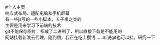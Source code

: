 #个人主页  
响应式布局，适配电脑和手机屏幕  
有一些js写的一些小脚本，五子棋之类的  
主要是用来学习下前端的技术  
git不能保存图片，都成了二进制了，所以直接下载是不能用的  
网站挂载新浪云代理，刚到期，我正在吃土攒钱......听说git也可以挂，研究一下
